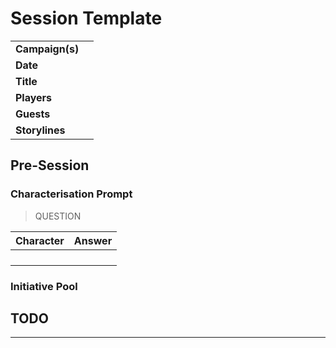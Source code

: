 # Session Template

|||
| --- | --- |
| **Campaign(s)** | | session.3
| **Date** | |
| **Title** | |
| **Players** | |
| **Guests** | |
| **Storylines** | |

## Pre-Session

### Characterisation Prompt

> QUESTION

| Character | Answer |
| --- | --- |
| | | characterisation.1
| | |
| | |
| | |

### Initiative Pool

## TODO

---
